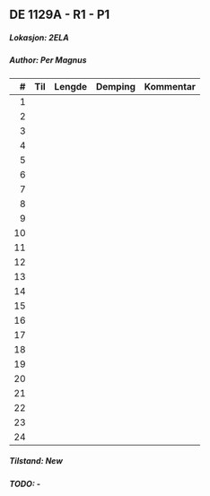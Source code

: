 ## DE 1129A - R1 - P1
##### Lokasjon: 2ELA
##### Author: Per Magnus

|  #  |        Til       |Lengde|Demping|Kommentar|
|----:|:-----------------|-----:|------:|:--------|
|    1|                  |      |       |         |
|    2|                  |      |       |         |
|    3|                  |      |       |         |
|    4|                  |      |       |         |
|    5|                  |      |       |         |
|    6|                  |      |       |         |
|    7|                  |      |       |         |
|    8|                  |      |       |         |
|    9|                  |      |       |         |
|   10|                  |      |       |         |
|   11|                  |      |       |         |
|   12|                  |      |       |         |
|   13|                  |      |       |         |
|   14|                  |      |       |         |
|   15|                  |      |       |         |
|   16|                  |      |       |         |
|   17|                  |      |       |         |
|   18|                  |      |       |         |
|   19|                  |      |       |         |
|   20|                  |      |       |         |
|   21|                  |      |       |         |
|   22|                  |      |       |         |
|   23|                  |      |       |         |
|   24|                  |      |       |         |

##### Tilstand: New
##### TODO: -
